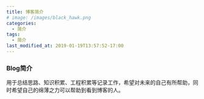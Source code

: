 ```yaml
---
title: 博客简介
# image: /images/black_hawk.png
categories:
  - 简介
tags:
  - 简介
last_modified_at: 2019-01-19T13:57:52-17:00
---
```


### Blog简介  

用于总结思路、知识积累、工程积累等记录工作，希望对未来的自己有所帮助，同时希望自己的绵薄之力可以帮助到看到博客的人。